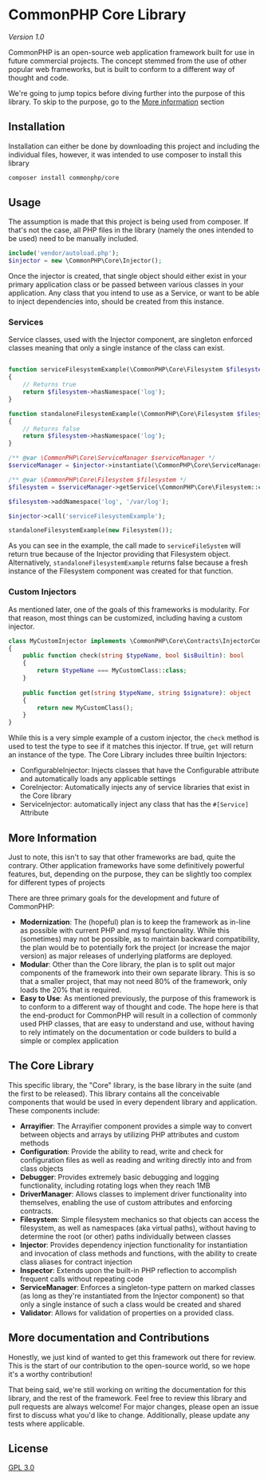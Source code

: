 # CommonPHP Core Library

_Version 1.0_

CommonPHP is an open-source web application framework built for use in future commercial projects. The concept stemmed from the use of other popular web frameworks, but is built to conform to a different way of thought and code.

We're going to jump topics before diving further into the purpose of this library. To skip to the purpose, go to the [More information](#markdown-header-more-information) section 

## Installation

Installation can either be done by downloading this project and including the individual files, however, it was intended to use composer to install this library

```bash
composer install commonphp/core 
``` 

## Usage

The assumption is made that this project is being used from composer. If that's not the case, all PHP files in the library (namely the ones intended to be used) need to be manually included.

```php
include('vendor/autoload.php');
$injector = new \CommonPHP\Core\Injector();
```

Once the injector is created, that single object should either exist in your primary application class or be passed between various classes in your application. Any class that you intend to use as a Service, or want to be able to inject dependencies into, should be created from this instance.

### Services

Service classes, used with the Injector component, are singleton enforced classes meaning that only a single instance of the class can exist.

```php

function serviceFilesystemExample(\CommonPHP\Core\Filesystem $filesystem): bool
{
    // Returns true
    return $filesystem->hasNamespace('log');
}

function standaloneFilesystemExample(\CommonPHP\Core\Filesystem $filesystem): bool
{
    // Returns false
    return $filesystem->hasNamespace('log');
}

/** @var \CommonPHP\Core\ServiceManager $serviceManager */
$serviceManager = $injector->instantiate(\CommonPHP\Core\ServiceManager::class);

/** @var \CommonPHP\Core\Filesystem $filesystem */
$filesystem = $serviceManager->getService(\CommonPHP\Core\Filesystem::class);

$filesystem->addNamespace('log', '/var/log');

$injector->call('serviceFilesystemExample');

standaloneFilesystemExample(new Filesystem());
```

As you can see in the example, the call made to ```serviceFileSystem``` will return true because of the Injector providing that Filesystem object. Alternatively, ```standaloneFilesystemExample``` returns false because a fresh instance of the Filesystem component was created for that function.

### Custom Injectors

As mentioned later, one of the goals of this frameworks is modularity. For that reason, most things can be customized, including having a custom injector.

```php
class MyCustomInjector implements \CommonPHP\Core\Contracts\InjectorContract
{
    public function check(string $typeName, bool $isBuiltin): bool 
    {
        return $typeName === MyCustomClass::class;    
    }
    
    public function get(string $typeName, string $signature): object
    {
        return new MyCustomClass();    
    }
}
```

While this is a very simple example of a custom injector, the ```check``` method is used to test the type to see if it matches this injector. If true, ```get``` will return an instance of the type. The Core Library includes three builtin Injectors:
- ConfigurableInjector: Injects classes that have the Configurable attribute and automatically loads any applicable settings
- CoreInjector: Automatically injects any of service libraries that exist in the Core library
- ServiceInjector: automatically inject any class that has the ```#[Service]``` Attribute

## More Information

Just to note, this isn't to say that other frameworks are bad, quite the contrary. Other application frameworks have some definitively powerful features, but, depending on the purpose, they can be slightly too complex for different types of projects

There are three primary goals for the development and future of CommonPHP:

- **Modernization**: The (hopeful) plan is to keep the framework as in-line as possible with current PHP and mysql functionality. While this (sometimes) may not be possible, as to maintain backward compatibility, the plan would be to potentially fork the project (or increase the major version) as major releases of underlying platforms are deployed.
- **Modular**: Other than the Core library, the plan is to split out major components of the framework into their own separate library. This is so that a smaller project, that may not need 80% of the framework, only loads the 20% that is required.
- **Easy to Use**: As mentioned previously, the purpose of this framework is to conform to a different way of thought and code. The hope here is that the end-product for CommonPHP will result in a collection of commonly used PHP classes, that are easy to understand and use, without having to rely intimately on the documentation or code builders to build a simple or complex application 

## The Core Library

This specific library, the "Core" library, is the base library in the suite (and the first to be released). This library contains all the conceivable components that would be used in every dependent library and application. These components include:

- **Arrayifier**: The Arrayifier component provides a simple way to convert between objects and arrays by utilizing PHP attributes and custom methods
- **Configuration**: Provide the ability to read, write and check for configuration files as well as reading and writing directly into and from class objects
- **Debugger**: Provides extremely basic debugging and logging functionality, including rotating logs when they reach 1MB
- **DriverManager**: Allows classes to implement driver functionality into themselves, enabling the use of custom attributes and enforcing contracts.
- **Filesystem**: Simple filesystem mechanics so that objects can access the filesystem, as well as namespaces (aka virtual paths), without having to determine the root (or other) paths individually between classes
- **Injector**: Provides dependency injection functionality for instantiation and invocation of class methods and functions, with the ability to create class aliases for contract injection
- **Inspector**: Extends upon the built-in PHP reflection to accomplish frequent calls without repeating code
- **ServiceManager**: Enforces a singleton-type pattern on marked classes (as long as they're instantiated from the Injector component) so that only a single instance of such a class would be created and shared
- **Validator**: Allows for validation of properties on a provided class.

## More documentation and Contributions

Honestly, we just kind of wanted to get this framework out there for review. This is the start of our contribution to the open-source world, so we hope it's a worthy contribution! 

That being said, we're still working on writing the documentation for this library, and the rest of the framework. Feel free to review this library and pull requests are always welcome! For major changes, please open an issue first to discuss what you'd like to change. Additionally, please update any tests where applicable.

## License
[GPL 3.0](https://opensource.org/licenses/gpl-3.0.html)
